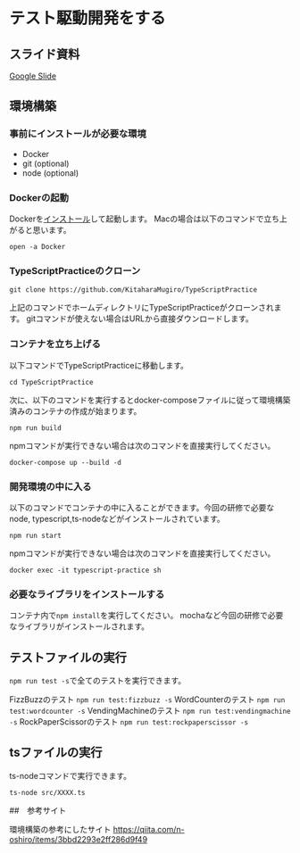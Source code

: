 # テスト駆動開発をする

## スライド資料
[Google Slide](https://docs.google.com/presentation/d/1J9T74p9ICDHaHnq6hox37qt2ydaFUu4_iBlOH0RvtMg/edit?usp=sharing)


## 環境構築
### 事前にインストールが必要な環境
* Docker
* git (optional)
* node (optional)

### Dockerの起動
Dockerを[インストール](https://docs.docker.com/install/)して起動します。
Macの場合は以下のコマンドで立ち上がると思います。

```
open -a Docker
```

### TypeScriptPracticeのクローン

```
git clone https://github.com/KitaharaMugiro/TypeScriptPractice
```

上記のコマンドでホームディレクトリにTypeScriptPracticeがクローンされます。
gitコマンドが使えない場合はURLから直接ダウンロードします。

### コンテナを立ち上げる
以下コマンドでTypeScriptPracticeに移動します。

```
cd TypeScriptPractice
```

次に、以下のコマンドを実行するとdocker-composeファイルに従って環境構築済みのコンテナの作成が始まります。

```
npm run build
```

npmコマンドが実行できない場合は次のコマンドを直接実行してください。

```
docker-compose up --build -d
```

### 開発環境の中に入る
以下のコマンドでコンテナの中に入ることができます。今回の研修で必要なnode, typescript,ts-nodeなどがインストールされています。

```
npm run start
```
 
npmコマンドが実行できない場合は次のコマンドを直接実行してください。

```
docker exec -it typescript-practice sh
```

### 必要なライブラリをインストールする
コンテナ内で`npm install`を実行してください。
mochaなど今回の研修で必要なライブラリがインストールされます。

## テストファイルの実行
`npm run test -s`で全てのテストを実行できます。

FizzBuzzのテスト `npm run test:fizzbuzz -s`
WordCounterのテスト `npm run test:wordcounter -s`
VendingMachineのテスト `npm run test:vendingmachine -s`
RockPaperScissorのテスト `npm run test:rockpaperscissor -s`

## tsファイルの実行
ts-nodeコマンドで実行できます。

```
ts-node src/XXXX.ts
```

##　参考サイト

環境構築の参考にしたサイト
https://qiita.com/n-oshiro/items/3bbd2293e2ff286d9f49